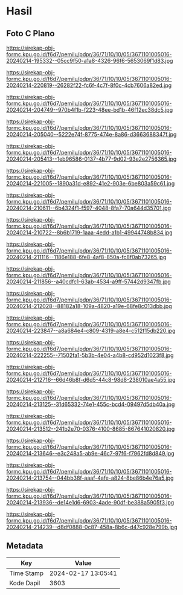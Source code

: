 # Hasil

## Foto C Plano

https://sirekap-obj-formc.kpu.go.id/f6d7/pemilu/pdpr/36/71/10/10/05/3671101005016-20240214-195332--05cc9f50-a1a8-4326-96f6-5653069f1d83.jpg

https://sirekap-obj-formc.kpu.go.id/f6d7/pemilu/pdpr/36/71/10/10/05/3671101005016-20240214-220819--26282f22-fc6f-4c7f-8f0c-4cb7606a82ed.jpg

https://sirekap-obj-formc.kpu.go.id/f6d7/pemilu/pdpr/36/71/10/10/05/3671101005016-20240214-204749--970b4f1b-f223-48ee-bd1b-46f12ec38dc5.jpg

https://sirekap-obj-formc.kpu.go.id/f6d7/pemilu/pdpr/36/71/10/10/05/3671101005016-20240214-205040--5222e74f-8775-474e-8a86-d3663688347f.jpg

https://sirekap-obj-formc.kpu.go.id/f6d7/pemilu/pdpr/36/71/10/10/05/3671101005016-20240214-205413--1eb96586-0137-4b77-9d02-93e2e2756365.jpg

https://sirekap-obj-formc.kpu.go.id/f6d7/pemilu/pdpr/36/71/10/10/05/3671101005016-20240214-221005--1890a31d-e892-41e2-903e-6be803a59c61.jpg

https://sirekap-obj-formc.kpu.go.id/f6d7/pemilu/pdpr/36/71/10/10/05/3671101005016-20240214-210611--6b4324f1-f597-4048-8fa7-70a644d35701.jpg

https://sirekap-obj-formc.kpu.go.id/f6d7/pemilu/pdpr/36/71/10/10/05/3671101005016-20240214-210722--8b6b1719-1aaa-4edd-a1b1-49944748b834.jpg

https://sirekap-obj-formc.kpu.go.id/f6d7/pemilu/pdpr/36/71/10/10/05/3671101005016-20240214-211116--1186e188-6fe8-4af8-850a-fc8f0ab73265.jpg

https://sirekap-obj-formc.kpu.go.id/f6d7/pemilu/pdpr/36/71/10/10/05/3671101005016-20240214-211856--a40cdfc1-63ab-4534-a9ff-57442d9347fb.jpg

https://sirekap-obj-formc.kpu.go.id/f6d7/pemilu/pdpr/36/71/10/10/05/3671101005016-20240214-212028--88182a18-109a-4820-a19e-68fe8c013dbb.jpg

https://sirekap-obj-formc.kpu.go.id/f6d7/pemilu/pdpr/36/71/10/10/05/3671101005016-20240214-223847--a8a684e4-c809-4319-a8e4-c512f15db220.jpg

https://sirekap-obj-formc.kpu.go.id/f6d7/pemilu/pdpr/36/71/10/10/05/3671101005016-20240214-222255--71502fa1-5b3b-4e04-a4b8-cd952d1023f8.jpg

https://sirekap-obj-formc.kpu.go.id/f6d7/pemilu/pdpr/36/71/10/10/05/3671101005016-20240214-212716--66d46b8f-d6d5-44c8-98d8-238010ae4a55.jpg

https://sirekap-obj-formc.kpu.go.id/f6d7/pemilu/pdpr/36/71/10/10/05/3671101005016-20240214-213125--31d65332-74e1-455c-bcd4-09497d5db40a.jpg

https://sirekap-obj-formc.kpu.go.id/f6d7/pemilu/pdpr/36/71/10/10/05/3671101005016-20240214-213512--241b2e70-0376-4100-8685-867641020820.jpg

https://sirekap-obj-formc.kpu.go.id/f6d7/pemilu/pdpr/36/71/10/10/05/3671101005016-20240214-213646--e3c248a5-ab9e-46c7-97f6-f7962fd8d849.jpg

https://sirekap-obj-formc.kpu.go.id/f6d7/pemilu/pdpr/36/71/10/10/05/3671101005016-20240214-213754--044bb38f-aaaf-4afe-a824-8be86b4e76a5.jpg

https://sirekap-obj-formc.kpu.go.id/f6d7/pemilu/pdpr/36/71/10/10/05/3671101005016-20240214-213936--de14e1d6-6903-4ade-90df-be388a5905f3.jpg

https://sirekap-obj-formc.kpu.go.id/f6d7/pemilu/pdpr/36/71/10/10/05/3671101005016-20240214-214239--d8df0888-0c87-458a-8b6c-d47c928e799b.jpg


## Metadata

| Key        | Value               |
| ---------- | ------------------- |
| Time Stamp | 2024-02-17 13:05:41 |
| Kode Dapil | 3603                |



